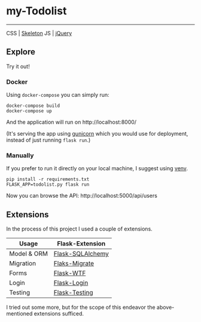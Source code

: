 # my-Todolist

---
CSS | [Skeleton](http://getskeleton.com/)
JS  | [jQuery](https://jquery.com/)

## Explore
Try it out!
### Docker
Using `docker-compose` you can simply run:

    docker-compose build
    docker-compose up

And the application will run on http://localhost:8000/

(It's serving the app using [gunicorn](http://gunicorn.org/) which you would
use for deployment, instead of just running `flask run`.)

### Manually
If you prefer to run it directly on your local machine, I suggest using
[venv](https://docs.python.org/3/library/venv.html).

    pip install -r requirements.txt
    FLASK_APP=todolist.py flask run


Now you can browse the API:
http://localhost:5000/api/users


## Extensions
In the process of this project I used a couple of extensions.

| Usage       | Flask-Extension                                                 |
|-------------|-----------------------------------------------------------------|
| Model & ORM | [Flask-SQLAlchemy](http://flask-sqlalchemy.pocoo.org/latest/)   |
| Migration   | [Flaks-Migrate](http://flask-migrate.readthedocs.io/en/latest/) |
| Forms       | [Flask-WTF](https://flask-wtf.readthedocs.org/en/latest/)       |
| Login       | [Flask-Login](https://flask-login.readthedocs.org/en/latest/)   |
| Testing     | [Flask-Testing](https://pythonhosted.org/Flask-Testing/)        |

I tried out some more, but for the scope of this endeavor the above-mentioned extensions sufficed.

[license-url]: https://github.com/rtzll/flask-todolist/blob/master/LICENSE
[license-image]: https://img.shields.io/badge/license-MIT-blue.svg?style=flat

[travis-url]: https://travis-ci.org/rtzll/flask-todolist
[travis-image]: https://travis-ci.org/rtzll/flask-todolist.svg?branch=master
